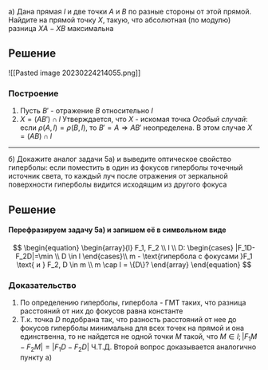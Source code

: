 а) Дана прямая $l$ и две точки $A$ и $B$ по разные стороны от этой прямой. Найдите на прямой точку $X$, такую, что абсолютная (по модулю) разница $XA - XB$ максимальна
## Решение
![[Pasted image 20230224214055.png]]
### Построение
1) Пусть $B'$ - отражение $B$ относительно $l$
2) $X = (AB')\cap l$
Утверждается, что $X$ - искомая точка
*Особый случай*: если $\rho (A,l) = \rho (B, l)$, то $B'=A\Rightarrow AB'$ неопределена. В этом случае $X = (AB)\cap l$

---
б) Докажите аналог задачи 5а) и выведите оптическое свойство гиперболы: если поместить в один из фокусов гиперболы точечный источник света, то каждый луч после отражения от зеркальной поверхности гиперболы видится исходящим из другого фокуса
## Решение
#### Перефразируем задачу 5а) и запишем её в символьном виде
$$
\begin{equation}
\begin{array}{l}
F_1, F_2 \\
l \\
D:
\begin{cases}
|F_1D-F_2D|=\min \\
D \in l
\end{cases}\\
m - \text{гипербола с фокусами }F_1 \text{ и } F_2, D \in m \\
m \cap l = \{D\}?
\end{array}
\end{equation}
$$
### Доказательство
1) По определению гиперболы, гипербола - ГМТ таких, что разница расстояний от них до фокусов равна константе
2) Т.к. точка $D$ подобрана так, что разность расстояний от нее до фокусов гиперболы минимальна для всех точек на прямой и она единственна, то не найдется не одной точки $M$ такой, что $M\in l; |F_1M-F_2M|=|F_1D-F_2D|$ Ч.Т.Д.
Второй вопрос доказывается аналогично пункту а)